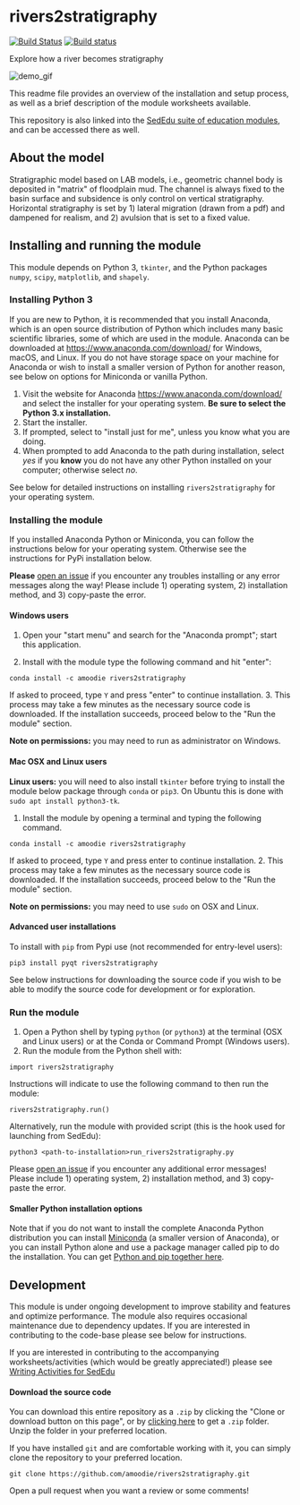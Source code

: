# rivers2stratigraphy
[![Build Status](https://travis-ci.org/sededu/rivers2stratigraphy.svg?branch=master)](https://travis-ci.org/sededu/rivers2stratigraphy) [![Build status](https://ci.appveyor.com/api/projects/status/9twedak77iixanb7/branch/master?svg=true)](https://ci.appveyor.com/project/amoodie/rivers2stratigraphy/branch/master)

Explore how a river becomes stratigraphy

<img src="https://github.com/amoodie/rivers2stratigraphy/blob/master/private/rivers2stratigraphy_demo.gif" alt="demo_gif">


This readme file provides an overview of the installation and setup process, as well as a brief description of the module worksheets available.

This repository is also linked into the [SedEdu suite of education modules](https://github.com/sededu/sededu), and can be accessed there as well.



## About the model
Stratigraphic model based on LAB models, i.e., geometric channel body is deposited in "matrix" of floodplain mud. 
The channel is always fixed to the basin surface and subsidence is only control on vertical stratigraphy.
Horizontal stratigraphy is set by 1) lateral migration (drawn from a pdf) and dampened for realism, and 2) avulsion that is set to a fixed value.



## Installing and running the module

This module depends on Python 3, `tkinter`, and the Python packages `numpy`, `scipy`, `matplotlib`, and `shapely`. 

### Installing Python 3

If you are new to Python, it is recommended that you install Anaconda, which is an open source distribution of Python which includes many basic scientific libraries, some of which are used in the module. 
Anaconda can be downloaded at https://www.anaconda.com/download/ for Windows, macOS, and Linux. 
If you do not have storage space on your machine for Anaconda or wish to install a smaller version of Python for another reason, see below on options for Miniconda or vanilla Python.

1. Visit the website for Anaconda https://www.anaconda.com/download/ and select the installer for your operating system.
__Be sure to select the Python 3.x installation.__
2. Start the installer.
3. If prompted, select to "install just for me", unless you know what you are doing.
4. When prompted to add Anaconda to the path during installation, select _yes_ if you __know__ you do not have any other Python installed on your computer; otherwise select _no_.

See below for detailed instructions on installing `rivers2stratigraphy` for your operating system.


### Installing the module

If you installed Anaconda Python or Miniconda, you can follow the instructions below for your operating system. 
Otherwise see the instructions for PyPi installation below.

__Please__ [open an issue](https://github.com/amoodie/rivers2stratigraphy/issues) if you encounter any troubles installing or any error messages along the way! 
Please include 1) operating system, 2) installation method, and 3) copy-paste the error.


#### Windows users

1. Open your "start menu" and search for the "Anaconda prompt"; start this application.

2. Install with the module type the following command and hit "enter":
```
conda install -c amoodie rivers2stratigraphy
```
If asked to proceed, type `Y` and press "enter" to continue installation. 
3. This process may take a few minutes as the necessary source code is downloaded.
If the installation succeeds, proceed below to the "Run the module" section.

__Note on permissions:__ you may need to run as administrator on Windows.


#### Mac OSX and Linux users

__Linux users:__ you will need to also install `tkinter` before trying to install the module below package through `conda` or `pip3`.
On Ubuntu this is done with `sudo apt install python3-tk`.
<!-- Windows and Mac distributions should come with `python3-tk` installed. -->

1. Install the module by opening a terminal and typing the following command.
```
conda install -c amoodie rivers2stratigraphy
```
If asked to proceed, type `Y` and press enter to continue installation.
2. This process may take a few minutes as the necessary source code is downloaded.
If the installation succeeds, proceed below to the "Run the module" section.

__Note on permissions:__ you may need to use `sudo` on OSX and Linux.


#### Advanced user installations
To install with `pip` from Pypi use (not recommended for entry-level users):
```
pip3 install pyqt rivers2stratigraphy
```

See below instructions for downloading the source code if you wish to be able to modify the source code for development or for exploration.


### Run the module

1. Open a Python shell by typing `python` (or `python3`) at the terminal (OSX and Linux users) or at the Conda or Command Prompt (Windows users).
2. Run the module from the Python shell with:
```
import rivers2stratigraphy
```
Instructions will indicate to use the following command to then run the module:
```
rivers2stratigraphy.run()
```


Alternatively, run the module with provided script (this is the hook used for launching from SedEdu):
```
python3 <path-to-installation>run_rivers2stratigraphy.py
```

Please [open an issue](https://github.com/amoodie/rivers2stratigraphy/issues) if you encounter any additional error messages! 
Please include 1) operating system, 2) installation method, and 3) copy-paste the error.


#### Smaller Python installation options
Note that if you do not want to install the complete Anaconda Python distribution you can install [Miniconda](https://conda.io/miniconda.html) (a smaller version of Anaconda), or you can install Python alone and use a package manager called pip to do the installation. 
You can get [Python and pip together here](https://www.python.org/downloads/).


## Development

This module is under ongoing development to improve stability and features and optimize performance.
The module also requires occasional maintenance due to dependency updates.
If you are interested in contributing to the code-base please see below for instructions.

If you are interested in contributing to the accompanying worksheets/activities (which would be greatly appreciated!) please see [Writing Activities for SedEdu](https://github.com/amoodie/sededu/blob/develop/docs/writing_activities.md)


#### Download the source code

You can download this entire repository as a `.zip` by clicking the "Clone or download button on this page", or by [clicking here](https://github.com/amoodie/rivers2stratigraphy/archive/master.zip) to get a `.zip` folder.
Unzip the folder in your preferred location.

If you have installed `git` and are comfortable working with it, you can simply clone the repository to your preferred location.

```
git clone https://github.com/amoodie/rivers2stratigraphy.git
```

Open a pull request when you want a review or some comments!
